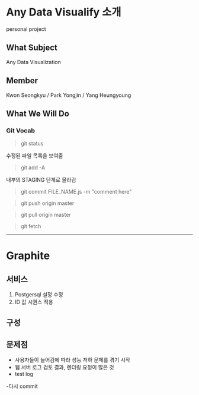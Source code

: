 # Any Data Visualify 소개

personal project

## What Subject

Any Data Visualization

## Member

Kwon Seongkyu / Park Yongjin / Yang Heungyoung

## What We Will Do

### Git Vocab

> git status

수정된 파일 목록을 보여줌

> git add -A

내부의 STAGING 단계로 올라감

> git commit FILE_NAME.js -m "comment here"

> git push origin master

> git pull origin master

> git fetch

------

# Graphite

## 서비스
 1. Postgersql 설정 수정 
 2. ID 값 시퀀스 적용 



## 구성



## 문제점

- 사용자들이 늘어감에 따라 성능 저하 문제를 겪기 시작
- 웹 서버 로그 검토 결과, 렌더링 요청이 많은 것
- test log

-다시 commit